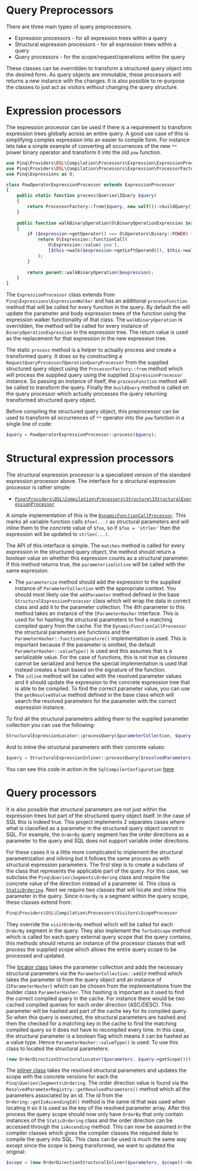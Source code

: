Query Preprocessors
===================

There are three main types of query preprocessors.

 - Expression processors - for all expression trees within a query
 - Structural expression processors - for all expression trees within a query
 - Query processors - for the scope/request/operations within the query
 
These classes can be overridden to transform a structured query object into the desired
form. As query objects are immutable, these processors will returns a new instance with
the changes. It is also possible to re-purpose the classes to just act as visitors without
changing the query structure.

Expression processors
=====================

The expression processor can be used if there is a requirement to transform expression trees
globally across an entire query. A good use case of this is simplifying complex expression
into an easier to compile form. For instance lets take a simple example of converting all
occurrences of the new `**` power binary operator and transform it into the old `pow` function.

```php
use Pinq\Providers\DSL\Compilation\Processors\Expression\ExpressionProcessor;
use Pinq\Providers\DSL\Compilation\Processors\Expression\ProcessorFactory;
use Pinq\Expressions as O;

class PowOperatorExpressionProcessor extends ExpressionProcessor
{
    public static function process(Queries\IQuery $query)
    {
        return ProcessorFactory::from($query, new self())->buildQuery();
    }
    
    public function walkBinaryOperation(O\BinaryOperationExpression $expression)
    {
        if ($expression->getOperator() === O\Operators\Binary::POWER) {
            return O\Expression::functionCall(
                O\Expression::value('pow'),
                [$this->walk($expression->getLeftOperand()), $this->walk($expression->getRightOperand())]
            );
        } 
        
        return parent::walkBinaryOperation($expression);
    }
}
```

The `ExpressionProcessor` class extends from `Pinq\Expressions\ExpressionWalker` and
has an additional `processFunction` method that will be called for every function in
the query. By default the will update the parameter and body expression trees of the function
using the expression walker functionality of that class. The `walkBinaryOperation` is
overridden, the method will be called for every instance of `BinaryOperationExpression`
in the expression tree. The return value is used as the replacement for that expression
in the new expression tree.

The static `process` method is a helper to actually process and create a transformed query.
It does so by constructing a `RequestQueryProcessor`/`OperationQueryProcessor` from the supplied
structured query object using the `ProcessorFactory::from` method which will process the supplied
query using the supplied `IExpressionProcessor` instance. So passing an instance of itself, the
`processFunction` method will be called to transform the query. Finally the `buildQuery` method
is called on the query processor which actually processes the query returning transformed structured
query object.

Before compiling the structured query object, this preprocessor can be used to transform all occurrences
of `**` operator into the `pow` function in a single line of code:

```php
$query = PowOperatorExpressionProcessor::process($query);
```

Structural expression processors
================================

The structural expression processor is a specialized version of the standard expression
processor above. The interface for a structural expression processor is rather simple:

 - [`Pinq\Providers\DSL\Compilation\Processors\Structure\IStructuralExpressionProcessor`][1]

A simple implementation of this is the [`DynamicFunctionCallProcessor`](DynamicFunctionCallProcessor.php).
This marks all variable function calls `$foo(...)` as structural parameters and will inline
them to the concrete value of `$foo`, so if `$foo = 'strlen'` then the expression will be
updated to `strlen(...)`.

The API of this interface is simple. The `matches` method is called for every expression in
the structured query object, the method should return a boolean value on whether this expression
counts as a structural parameter. If this method returns true, the `parameterize`/`inline` will
be called with the same expression.
 
 - The `parameterize` method should add the expression to the supplied instance of 
 `ParameterCollection` with the appropriate context. You should most likely use the
 `addParameter` method defined in the base `StructuralExpressionProcessor` class which
 will wrap the data in correct class and add it to the parameter collection.
 The 4th parameter to this method takes an instance of the `IParameterHasher` interface.
 This is used for for hashing the structural parameters to find a matching compiled query
 from the cache. For the `DynamicFunctionCallProcessor` the structural parameters are 
 functions and the `ParameterHasher::functionSignature()` implementation is used.
 This is important because if the parameter is omitted, the default `ParameterHasher::valueType()`
 is used and this assumes that is a serializable value. For the case of functions, this
 is not true as closures cannot be serialized and hence the special implementation is used
 that instead creates a hash based on the signature of the function.
 - The `inline` method will be called with the resolved parameter values and it should
 update the expression to the concrete expression tree that is able to be compiled.
 To find the correct parameter value, you can use the `getResolvedValue` method defined in
 the base class which will search the resolved parameters for the parameter with the correct
 expression instance.

To find all the structural parameters adding them to the  supplied parameter collection 
you can use the following:

```php
StructuralExpressionLocator::processQuery($parameterCollection, $query, new DynamicFunctionCallProcessor());
```

And to inline the structural parameters with their concrete values:

```php
$query = StructuralExpressionInliner::processQuery($resolvedParameters, $query, new DynamicFunctionCallProcessor());
```

You can see this code in action in the `SqlCompilerConfiguration` [here](../SqlCompilerConfiguration.php)

Query processors
================

It is also possible that structural parameters are not just within the expression trees
but part of the structured query object itself. In the case of SQL this is indeed true.
This project implements 2 separates cases where what is classified as a parameter in the
structured query object cannot in SQL. For example, the `OrderBy` query segment has the
order directions as a parameter to the query and SQL does not support variable order directions.

For these cases it is a little more complicated to implement the structural parametrization
and inlining but it follows the same process as with structural expression parameters.
The first step is to create a subclass of the class that represents the applicable part of
the query. For this case, we subclass the `Pinq\Queries\Segments\Ordering` class and require
the concrete value of the direction instead of a parameter id. This class is [`StaticOrdering`](StaticOrdering.php).
Next we require two classes that will locate and inline this parameter in the query. Since 
`OrderBy` is a segment within the query scope, these classes extend from:

```php
Pinq\Providers\DSL\Compilation\Processors\Visitors\ScopeProcessor
```

They override the `visitOrderBy` method which will be called for each `OrderBy` segment
in the query. They also implement the `forSubScope` method which is called for each query
external query scope that the query contains, this methods should returns an instance of
the processor classes that will process the supplied scope which allows the entire query
scope to be processed and updated. 

The [locator class](OrderDirectionStructuralLocator.php) takes the parameter collection and 
adds the necessary structural parameters via the `ParameterCollection::addId` method which 
takes the parameter id from the query object and an instance of (`IParameterHasher`) which
can be chosen from the implementations from the builder class `ParameterHasher`. This hashing
is important as it used to find the correct compiled query in the cache. For instance there
would be two cached compiled queries for each order direction (ASC/DESC). This parameter will
be hashed and part of the cache key for its compiled query. So when this query is executed,
the structural parameters are hashed and then the checked for a matching key in the cache
to find the matching compiled query so it does not have to recompiled every time. In this case,
the structural parameter is a boolean flag which means it can be hashed as a value type. Hence
`ParameterHasher::valueType()` is used. To use this class to located the structural parameters:

```php
(new OrderDirectionStructuralLocator($parameters, $query->getScope()))->buildScope()
```

The [inliner class](OrderDirectionStructuralInliner.php) takes the resolved structural parameters
and updates the scope with the concrete versions for each the `Pinq\Queries\Segments\Ordering`.
The order direction value is found via the `ResolvedParameterRegistry::getResolvedParameters()` method
which all the parameters associated by an id. The id from the `Ordering::getIsAscendingId()` method
is the same id that was used when locating it so it is used as the key of the resolved parameter array.
After this process the query scope should now only have `OrderBy` that only contain instances of
the `StaticOrdering` class and the order direction can be accessed through the `isAscending` method.
This can now be assumed in the compiler classes which gives the compiler classes the required data
to compile the query into SQL. This class can be used is much the same way except since the scope
is being transformed, we want to updated the original:

```php
$scope = (new OrderDirectionStructuralInliner($parameters, $scope))->buildScope();
```
 
[1]: https://github.com/TimeToogo/Pinq/blob/master/Source/Providers/DSL/Compilation/Processors/Structure/IStructuralExpressionProcessor.php